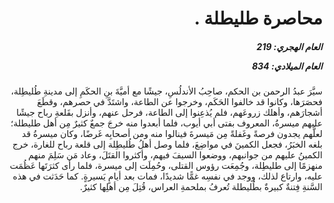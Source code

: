 <h1 dir="rtl">محاصرة طليطلة .</h1>

<h5 dir="rtl">العام الهجري:  219

العام الميلادي: 834

</h5>

<p dir="rtl">سيَّرَ عبدُ الرحمن بن الحكم، صاحِبُ الأندلُسِ، جيشًا مع أميَّةَ بنِ الحكَمِ إلى مدينةِ طُليطِلة، فحصَرَها، وكانوا قد خالفوا الحَكَم، وخرجوا عن الطاعة، واشتَدَّ في حصرهم، وقطَعَ أشجارَهم، وأهلك زروعَهم، فلم يُذعِنوا إلى الطاعة، فرحل عنهم، وأنزل بقَلعةِ رباح جيشًا عليهم ميسرةُ، المعروف بفتى أبي أيوب، فلما أبعدوا منه خرجَ جمعٌ كثيرٌ مِن أهل طليطلة؛ لعلَّهم يجدون فرصةً وغَفلةً مِن مَيسرةَ فينالوا منه ومن أصحابِه غَرضًا، وكان ميسرةُ قد بلغه الخبَرُ، فجعل الكمينَ في مواضِعَ، فلما وصل أهلُ طُليطِلة إلى قلعة رباح للغارة، خرج الكمينُ عليهم من جوانبهم، ووضعوا السيفَ فيهم، وأكثروا القتَلَ، وعاد مَن سَلِمَ منهم منهزمًا إلى طليطِلة، وجُمِعَت رؤوس القتلى، وحُمِلَت إلى ميسرة، فلما رأى كثرَتَها عَظُمَت عليه، وارتاع لذلك، ووجد في نفسِه غمًّا شديدًا، فمات بعد أيامٍ يَسيرةٍ. كما حَدَثت في هذه السَّنةِ فِتنةٌ كبيرةٌ بطُليطلة تُعرفُ بملحمةِ العراس، قُتِلَ مِن أهلِها كثيرٌ.</p></br>
